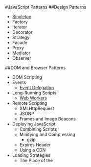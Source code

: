#JavaScript Patterns
##Design Patterns
- [Singleton](singleton/singleton.md)
- Factory
- Iterator
- Decorator
- Strategy
- Facade
- Proxy
- Mediator
- Observer

##DOM and Browser Patterns
- DOM Scripting
- Events
	- [Event Delegation](dom_and_browser_patterns/event_delegation/event_delegation.md)
- Long-Running Scripts
	- [Web Workers](web_workers/web_workers.md)
- Remote Scripting
	- XMLHttpRequest 
	- JSONP
	- Frames and Image Beacons
- Deploying JavaScript
	- Combining Scripts
	- Minifying and Compressing
		- gzip 
	- Expires Header
	- Using a CDN 
- Loading Strategies
	- The Place of the <script> Element
	- HTTP Chunking
	- Dynamic <script> Element for Nonblocking Downloads
	- Lazy-Loading
	- Loading on Demand
	- Preloading JavaScript